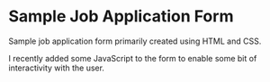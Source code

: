 # Sample Job Application Form

Sample job application form primarily created using HTML and CSS. 

I recently added some JavaScript to the form to enable some bit of interactivity with the user.